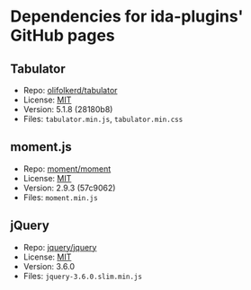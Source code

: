 # Dependencies for ida-plugins' GitHub pages

## Tabulator
* Repo: [olifolkerd/tabulator](https://github.com/olifolkerd/tabulator)
* License: [MIT](https://github.com/olifolkerd/tabulator/blob/master/LICENSE)
* Version: 5.1.8 (28180b8)
* Files: `tabulator.min.js`, `tabulator.min.css`

## moment.js
* Repo: [moment/moment](https://github.com/moment/moment)
* License: [MIT](https://github.com/moment/moment/blob/develop/LICENSE)
* Version: 2.9.3 (57c9062)
* Files: `moment.min.js`

## jQuery
* Repo: [jquery/jquery](https://github.com/jquery/jquery)
* License: [MIT](https://github.com/jquery/jquery/blob/main/LICENSE.txt)
* Version: 3.6.0
* Files: `jquery-3.6.0.slim.min.js`
